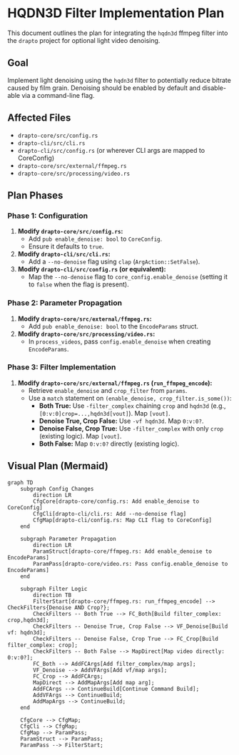 # HQDN3D Filter Implementation Plan

This document outlines the plan for integrating the `hqdn3d` ffmpeg filter into the `drapto` project for optional light video denoising.

## Goal

Implement light denoising using the `hqdn3d` filter to potentially reduce bitrate caused by film grain. Denoising should be enabled by default and disable-able via a command-line flag.

## Affected Files

*   `drapto-core/src/config.rs`
*   `drapto-cli/src/cli.rs`
*   `drapto-cli/src/config.rs` (or wherever CLI args are mapped to CoreConfig)
*   `drapto-core/src/external/ffmpeg.rs`
*   `drapto-core/src/processing/video.rs`

## Plan Phases

### Phase 1: Configuration

1.  **Modify `drapto-core/src/config.rs`:**
    *   Add `pub enable_denoise: bool` to `CoreConfig`.
    *   Ensure it defaults to `true`.
2.  **Modify `drapto-cli/src/cli.rs`:**
    *   Add a `--no-denoise` flag using `clap` (`ArgAction::SetFalse`).
3.  **Modify `drapto-cli/src/config.rs` (or equivalent):**
    *   Map the `--no-denoise` flag to `core_config.enable_denoise` (setting it to `false` when the flag is present).

### Phase 2: Parameter Propagation

1.  **Modify `drapto-core/src/external/ffmpeg.rs`:**
    *   Add `pub enable_denoise: bool` to the `EncodeParams` struct.
2.  **Modify `drapto-core/src/processing/video.rs`:**
    *   In `process_videos`, pass `config.enable_denoise` when creating `EncodeParams`.

### Phase 3: Filter Implementation

1.  **Modify `drapto-core/src/external/ffmpeg.rs` (`run_ffmpeg_encode`):**
    *   Retrieve `enable_denoise` and `crop_filter` from `params`.
    *   Use a `match` statement on `(enable_denoise, crop_filter.is_some())`:
        *   **Both True:** Use `-filter_complex` chaining `crop` and `hqdn3d` (e.g., `[0:v:0]crop=...,hqdn3d[vout]`). Map `[vout]`.
        *   **Denoise True, Crop False:** Use `-vf hqdn3d`. Map `0:v:0?`.
        *   **Denoise False, Crop True:** Use `-filter_complex` with only `crop` (existing logic). Map `[vout]`.
        *   **Both False:** Map `0:v:0?` directly (existing logic).

## Visual Plan (Mermaid)

```mermaid
graph TD
    subgraph Config Changes
        direction LR
        CfgCore[drapto-core/config.rs: Add enable_denoise to CoreConfig]
        CfgCli[drapto-cli/cli.rs: Add --no-denoise flag]
        CfgMap[drapto-cli/config.rs: Map CLI flag to CoreConfig]
    end

    subgraph Parameter Propagation
        direction LR
        ParamStruct[drapto-core/ffmpeg.rs: Add enable_denoise to EncodeParams]
        ParamPass[drapto-core/video.rs: Pass config.enable_denoise to EncodeParams]
    end

    subgraph Filter Logic
        direction TB
        FilterStart[drapto-core/ffmpeg.rs: run_ffmpeg_encode] --> CheckFilters{Denoise AND Crop?};
        CheckFilters -- Both True --> FC_Both[Build filter_complex: crop,hqdn3d];
        CheckFilters -- Denoise True, Crop False --> VF_Denoise[Build vf: hqdn3d];
        CheckFilters -- Denoise False, Crop True --> FC_Crop[Build filter_complex: crop];
        CheckFilters -- Both False --> MapDirect[Map video directly: 0:v:0?];
        FC_Both --> AddFCArgs[Add filter_complex/map args];
        VF_Denoise --> AddVFArgs[Add vf/map args];
        FC_Crop --> AddFCArgs;
        MapDirect --> AddMapArgs[Add map arg];
        AddFCArgs --> ContinueBuild[Continue Command Build];
        AddVFArgs --> ContinueBuild;
        AddMapArgs --> ContinueBuild;
    end

    CfgCore --> CfgMap;
    CfgCli --> CfgMap;
    CfgMap --> ParamPass;
    ParamStruct --> ParamPass;
    ParamPass --> FilterStart;